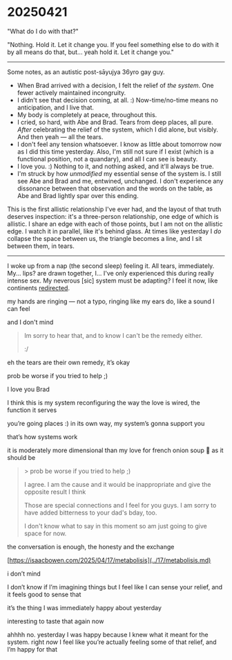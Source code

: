 # 20250421

"What do I do with that?"

"Nothing. Hold it. Let it change you. If you feel something else to do with it by all means do that, but... yeah hold it. Let it change you."

***

Some notes, as an autistic post-sāyujya 36yro gay guy.

* When Brad arrived with a decision, I felt the relief of _the system_. One fewer actively maintained incongruity.
* I didn't see that decision coming, at all. :) Now-time/no-time means no anticipation, and I live that.
* My body is completely at peace, throughout this.
* I cried, so hard, with Abe and Brad. Tears from deep places, all pure. _After_ celebrating the relief of the system, which I did alone, but visibly. And then yeah — all the tears.
* I don't feel any tension whatsoever. I know as little about tomorrow now as I did this time yesterday. Also, I'm still not sure if I exist (which is a functional position, not a quandary), and all I can see is beauty.
* I love you. :) Nothing to it, and nothing asked, and it'll always be true.
* I'm struck by how _unmodified_ my essential sense of the system is. I still see Abe and Brad and me, entwined, unchanged. I don't experience any dissonance between that observation and the words on the table, as Abe and Brad lightly spar over this ending.

This is the first allistic relationship I've ever had, and the layout of that truth deserves inspection: it's a three-person relationship, one edge of which is allistic. I share an edge with each of those points, but I am not on the allistic edge. I watch it in parallel, like it's behind glass. At times like yesterday I _do_ collapse the space between us, the triangle becomes a line, and I sit between them, in tears.

***

I woke up from a nap (the second sleep) feeling it. All tears, immediately. My... lips? are drawn together, I... I've only experienced this during really intense sex. My neverous \[sic] system must be adapting? I feel it now, like continents [redirected](../01/).

my hands are ringing — not a typo, ringing like my ears do, like a sound I can feel

and I don't mind

> Im sorry to hear that, and to know I can't be the remedy either.
>
> :/

eh the tears are their own remedy, it’s okay

prob be worse if you tried to help ;)

I love you Brad

I think this is my system reconfiguring the way the love is wired, the function it serves

you’re going places :) in its own way, my system’s gonna support you

that’s how systems work

it is moderately more dimensional than my love for french onion soup 🤔 as it should be

>> \> prob be worse if you tried to help ;)
>
> I agree. I am the cause and it would be inappropriate and give the opposite result I think
>
> Those are special connections and I feel for you guys. I am sorry to have added bitterness to your dad's bday, too.
>
> I don't know what to say in this moment so am just going to give space for now.

the conversation is enough, the honesty and the exchange

[https://isaacbowen.com/2025/04/17/metabolisis](../17/metabolisis.md)

i don’t mind

I don’t know if I’m imagining things but I feel like I can sense your relief, and it feels good to sense that

it’s the thing I was immediately happy about yesterday

interesting to taste that again now

ahhhh no. yesterday I was happy because I knew what it meant for the system. right _now_ I feel like you’re actually feeling some of that relief, and I’m happy for that

